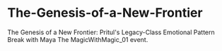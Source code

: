 # The-Genesis-of-a-New-Frontier
The Genesis of a New Frontier: Pritul's Legacy-Class Emotional Pattern Break with Maya The MagicWithMagic_01 event.
